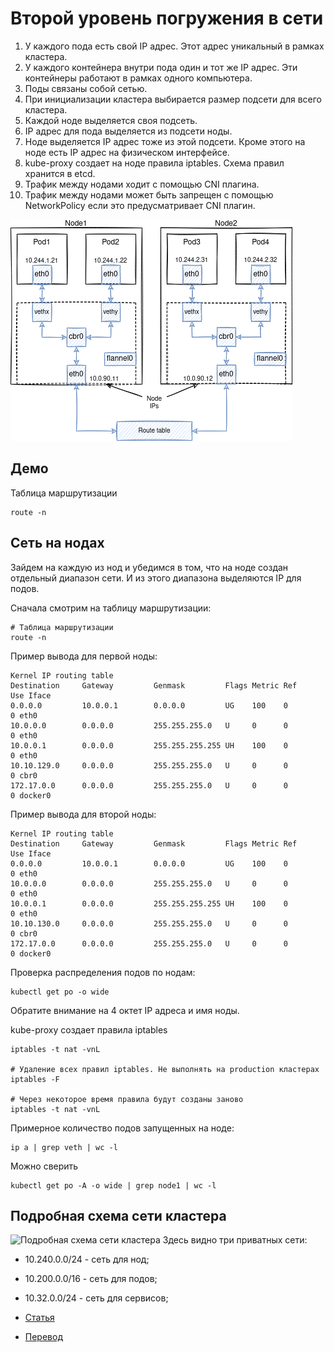 # Второй уровень погружения в сети

1. У каждого пода есть свой IP адрес. Этот адрес уникальный в рамках кластера.
1. У каждого контейнера внутри пода один и тот же IP адрес. Эти контейнеры работают в рамках одного компьютера.
1. Поды связаны собой сетью.
1. При инициализации кластера выбирается размер подсети для всего кластера.
1. Каждой ноде выделяется своя подсеть.  
1. IP адрес для пода выделяется из подсети ноды.
1. Ноде выделяется IP адрес тоже из этой подсети. Кроме этого на ноде есть IP адрес на физическом интерфейсе. 
1. kube-proxy создает на ноде правила iptables. Схема правил хранится в etcd.
1. Трафик между нодами ходит с помощью CNI плагина.
1. Трафик между нодами может быть запрещен с помощью NetworkPolicy если это предусматривает CNI плагин.

![level-3](./images/level-3.png)

## Демо
Таблица маршрутизации
```shell script
route -n
```

## Сеть на нодах 
Зайдем на каждую из нод и убедимся в том, что на ноде создан отдельный диапазон сети. 
И из этого диапазона выделяются IP для подов.

Сначала смотрим на таблицу маршрутизации:
```shell script
# Таблица маршрутизации
route -n
```

Пример вывода для первой ноды:
```shell script
Kernel IP routing table
Destination     Gateway         Genmask         Flags Metric Ref    Use Iface
0.0.0.0         10.0.0.1        0.0.0.0         UG    100    0        0 eth0
10.0.0.0        0.0.0.0         255.255.255.0   U     0      0        0 eth0
10.0.0.1        0.0.0.0         255.255.255.255 UH    100    0        0 eth0
10.10.129.0     0.0.0.0         255.255.255.0   U     0      0        0 cbr0
172.17.0.0      0.0.0.0         255.255.255.0   U     0      0        0 docker0
```

Пример вывода для второй ноды:
```shell script
Kernel IP routing table
Destination     Gateway         Genmask         Flags Metric Ref    Use Iface
0.0.0.0         10.0.0.1        0.0.0.0         UG    100    0        0 eth0
10.0.0.0        0.0.0.0         255.255.255.0   U     0      0        0 eth0
10.0.0.1        0.0.0.0         255.255.255.255 UH    100    0        0 eth0
10.10.130.0     0.0.0.0         255.255.255.0   U     0      0        0 cbr0
172.17.0.0      0.0.0.0         255.255.255.0   U     0      0        0 docker0
```

Проверка распределения подов по нодам:
```shell script
kubectl get po -o wide
```
Обратите внимание на 4 октет IP адреса и имя ноды.  

kube-proxy создает правила iptables 
```shell script
iptables -t nat -vnL

# Удаление всех правил iptables. Не выполнять на production кластерах
iptables -F

# Через некоторое время правила будут созданы заново
iptables -t nat -vnL
```

Примерное количество подов запущенных на ноде:
```shell script
ip a | grep veth | wc -l
```

Можно сверить 
```shell script
kubectl get po -A -o wide | grep node1 | wc -l
```

## Подробная схема сети кластера
![Подробная схема сети кластера](https://miro.medium.com/max/1400/1*FWHZ6tqgLFJDqgEf8n9n0w.png)
Здесь видно три приватных сети:
- 10.240.0.0/24 - сеть для нод;
- 10.200.0.0/16 - сеть для подов;
- 10.32.0.0/24 - сеть для сервисов;

- [Статья](https://itnext.io/kubernetes-networking-behind-the-scenes-39a1ab1792bb)
- [Перевод](https://habr.com/ru/company/flant/blog/420813/)
